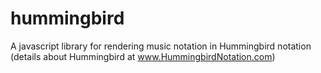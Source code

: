 hummingbird
===========
A javascript library for rendering music notation in Hummingbird notation (details about Hummingbird at www.HummingbirdNotation.com)
